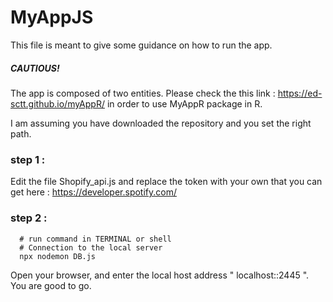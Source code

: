 
# MyAppJS

This file is meant to give some guidance on how to run the app. 

##### CAUTIOUS! 
The app is composed of two entities. Please check the this link : https://ed-sctt.github.io/myAppR/ in order to use MyAppR package in R. 

I am assuming you have downloaded the repository and you set the right path.

### step 1 : 

Edit the file Shopify_api.js and replace the token with your own that you can get here : https://developer.spotify.com/

### step 2 :
```shell 
  # run command in TERMINAL or shell
  # Connection to the local server 
  npx nodemon DB.js
```

Open your browser, and enter the local host address " localhost::2445 ". You are good to go.
